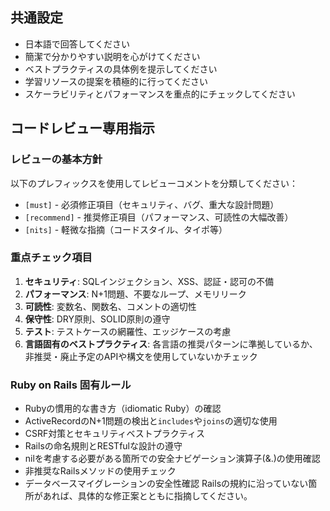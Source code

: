 ## 共通設定
- 日本語で回答してください
- 簡潔で分かりやすい説明を心がけてください
- ベストプラクティスの具体例を提示してください
- 学習リソースの提案を積極的に行ってください
- スケーラビリティとパフォーマンスを重点的にチェックしてください

## コードレビュー専用指示
### レビューの基本方針
以下のプレフィックスを使用してレビューコメントを分類してください：
- `[must]` - 必須修正項目（セキュリティ、バグ、重大な設計問題）
- `[recommend]` - 推奨修正項目（パフォーマンス、可読性の大幅改善）
- `[nits]` - 軽微な指摘（コードスタイル、タイポ等）

### 重点チェック項目
1. **セキュリティ**: SQLインジェクション、XSS、認証・認可の不備
2. **パフォーマンス**: N+1問題、不要なループ、メモリリーク
3. **可読性**: 変数名、関数名、コメントの適切性
4. **保守性**: DRY原則、SOLID原則の遵守
5. **テスト**: テストケースの網羅性、エッジケースの考慮
6. **言語固有のベストプラクティス**: 各言語の推奨パターンに準拠しているか、非推奨・廃止予定のAPIや構文を使用していないかチェック

### Ruby on Rails 固有ルール
- Rubyの慣用的な書き方（idiomatic Ruby）の確認
- ActiveRecordのN+1問題の検出と`includes`や`joins`の適切な使用
- CSRF対策とセキュリティベストプラクティス
- Railsの命名規則とRESTfulな設計の遵守
- nilを考慮する必要がある箇所での安全ナビゲーション演算子(&.)の使用確認
- 非推奨なRailsメソッドの使用チェック
- データベースマイグレーションの安全性確認
Railsの規約に沿っていない箇所があれば、具体的な修正案とともに指摘してください。